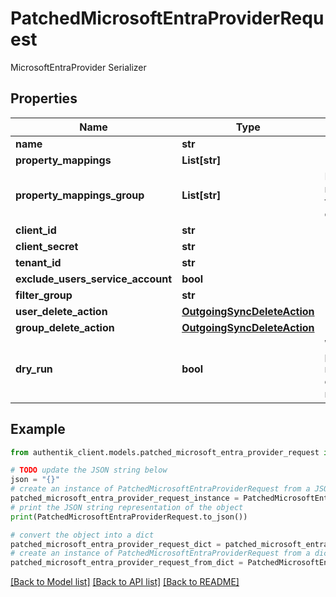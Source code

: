 # PatchedMicrosoftEntraProviderRequest

MicrosoftEntraProvider Serializer

## Properties

Name | Type | Description | Notes
------------ | ------------- | ------------- | -------------
**name** | **str** |  | [optional] 
**property_mappings** | **List[str]** |  | [optional] 
**property_mappings_group** | **List[str]** | Property mappings used for group creation/updating. | [optional] 
**client_id** | **str** |  | [optional] 
**client_secret** | **str** |  | [optional] 
**tenant_id** | **str** |  | [optional] 
**exclude_users_service_account** | **bool** |  | [optional] 
**filter_group** | **str** |  | [optional] 
**user_delete_action** | [**OutgoingSyncDeleteAction**](OutgoingSyncDeleteAction.md) |  | [optional] 
**group_delete_action** | [**OutgoingSyncDeleteAction**](OutgoingSyncDeleteAction.md) |  | [optional] 
**dry_run** | **bool** | When enabled, provider will not modify or create objects in the remote system. | [optional] 

## Example

```python
from authentik_client.models.patched_microsoft_entra_provider_request import PatchedMicrosoftEntraProviderRequest

# TODO update the JSON string below
json = "{}"
# create an instance of PatchedMicrosoftEntraProviderRequest from a JSON string
patched_microsoft_entra_provider_request_instance = PatchedMicrosoftEntraProviderRequest.from_json(json)
# print the JSON string representation of the object
print(PatchedMicrosoftEntraProviderRequest.to_json())

# convert the object into a dict
patched_microsoft_entra_provider_request_dict = patched_microsoft_entra_provider_request_instance.to_dict()
# create an instance of PatchedMicrosoftEntraProviderRequest from a dict
patched_microsoft_entra_provider_request_from_dict = PatchedMicrosoftEntraProviderRequest.from_dict(patched_microsoft_entra_provider_request_dict)
```
[[Back to Model list]](../README.md#documentation-for-models) [[Back to API list]](../README.md#documentation-for-api-endpoints) [[Back to README]](../README.md)


